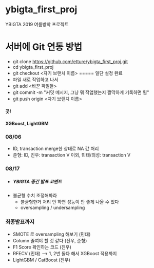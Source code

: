 # ybigta_first_proj
YBIGTA 2019 여름방학 프로젝트

# 서버에 Git 연동 방법
- git clone https://github.com/etture/ybigta_first_proj.git
- cd ybigta_first_proj
- git checkout <자기 브랜치 이름>
===== 일단 설정 완료
- 파일 새로 작업하고 나서
- git add <바꾼 파일들>
- git commit -m "커밋 메시지, 그냥 뭐 작업했는지 짤막하게 기록하면 됨"
- git push origin <자기 브랜치 이름>
#### 끗!

#### XGBoost, LightGBM 

### 08/06
- ID, transaction merge한 상태로 NA 값 처리
- 준형: ID, 진우: transaction V 이외, 민태/의성: transaction V


### 08/17
- ##### YBIGTA 중간 발표 코멘트
- 불균형 수치 조정해봐라
	* 불균형한거 처리 안 하면 성능이 안 좋게 나올 수 있다
	* oversampling / undersampling

### 최종발표까지
- SMOTE 로 oversampling 해보기 (민태)
- Column 줄여야 할 것 같다 (진우, 준형)
- F1 Score 확인하는 코드 (진우)
- RFECV (민태)
	--> 1, 2번 둘다 해서 XGBoost 적용까지
- LightGBM / CatBoost (진우)

